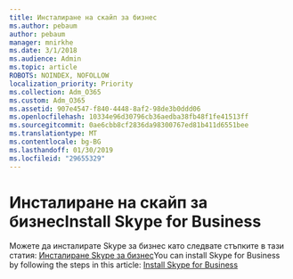```yaml
---
title: Инсталиране на скайп за бизнес
ms.author: pebaum
author: pebaum
manager: mnirkhe
ms.date: 3/1/2018
ms.audience: Admin
ms.topic: article
ROBOTS: NOINDEX, NOFOLLOW
localization_priority: Priority
ms.collection: Adm_O365
ms.custom: Adm_O365
ms.assetid: 907e4547-f840-4448-8af2-98de3b0ddd06
ms.openlocfilehash: 10334e96d30796cb36aedba38fb48f1fe41513ff
ms.sourcegitcommit: 0ae6cbb8cf2836da98300767ed81b411d6551bee
ms.translationtype: MT
ms.contentlocale: bg-BG
ms.lasthandoff: 01/30/2019
ms.locfileid: "29655329"
---
```

# <a name="install-skype-for-business"></a><span data-ttu-id="6dd4f-102">Инсталиране на скайп за бизнес</span><span class="sxs-lookup"><span data-stu-id="6dd4f-102">Install Skype for Business</span></span>

<span data-ttu-id="6dd4f-103">Можете да инсталирате Skype за бизнес като следвате стъпките в тази статия: [Инсталиране Skype за бизнес](https://support.office.com/article/https://support.office.com/article/Install-Skype-for-Business-8a0d4da8-9d58-44f9-9759-5c8f340cb3fb.aspx)</span><span class="sxs-lookup"><span data-stu-id="6dd4f-103">You can install Skype for Business by following the steps in this article: [Install Skype for Business](https://support.office.com/article/https://support.office.com/article/Install-Skype-for-Business-8a0d4da8-9d58-44f9-9759-5c8f340cb3fb.aspx)</span></span>
  


